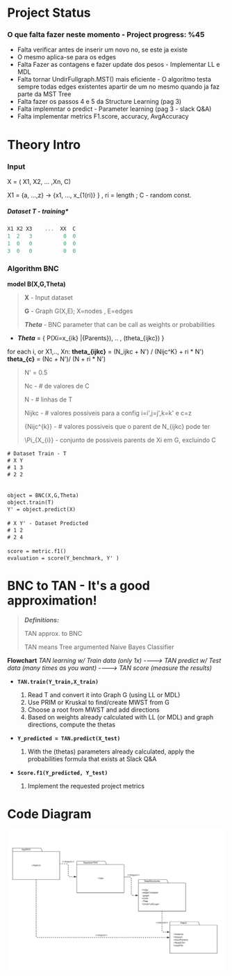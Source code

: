# Project Status
  
### O que falta fazer neste momento -  Project progress: %45
 
 *  Falta verificar antes de inserir um novo no, se este ja existe
 *  O mesmo aplica-se para os edges
 *  Falta Fazer as contagens e fazer update dos pesos - Implementar LL e MDL
 *  Falta tornar UndirFullgraph.MST() mais eficiente - O algoritmo testa sempre todas edges existentes apartir de  um no mesmo quando ja faz parte da MST Tree 
 *  Falta fazer os passos 4 e 5 da Structure Learning (pag 3)
 *  Falta implemntar o predict - Parameter learning (pag 3 - slack Q&A)
 *  Falta implementar metrics F1.score, accuracy, AvgAccuracy



# Theory Intro 


### Input 
X = ( X1, X2, ... ,Xn, C)

X1 = {a, ...,z} -> {x1, ..., x_{1(ri)} }  , ri = length ;
C - random const. 


##### Dataset T - training* 
```c
X1 X2 X3    ...  XX  C
1  2   3          0  0
1  0   0		  0	 0 
3  0   0          0  0
```


### Algorithm BNC 


**model B(X,G,Theta)**

> **X** - Input dataset
>
> **G** - Graph   G(X,E); X=nodes , E=edges 
>
> ***Theta*** -  BNC  parameter that can be call  as weights or probabilities 



* ***Theta*** = { P(Xi=x_{ik} |{Parents}), .. , (theta_{ijkc}) }

for each i, or X1,.., Xn:
**theta_{ijkc}** = (N_ijkc + N') / (Nijc^K} + ri \* N') 
**theta_{c}** = (Nc + N')/ (N + ri \* N') 

> N' = 0.5
>
> Nc - # de valores de C
>
> N - # linhas de T
>
> Nijkc - # valores possiveis para a config i=i',j=j',k=k' e c=z
>
> {Nijc^{k}} - # valores possiveis que o parent de N_{ijkc} pode ter
>
> \Pi_{X_{i}} - conjunto de possiveis parents de  Xi em G, excluindo C


```
# Dataset Train - T
# X Y
# 1 3
# 2 2


object = BNC(X,G,Theta)
object.train(T)
Y' = object.predict(X)

# X Y' - Dataset Predicted
# 1 2
# 2 4

score = metric.f1()
evaluation = score(Y_benchmark, Y' )
```
# BNC  to TAN - It's a good approximation!


>   ***Definitions:***
>
>    TAN approx. to BNC 
>
>    TAN means Tree argumented Naive Bayes Classifier 

**Flowchart**
*TAN learning w/ Train data (only 1x) ----> TAN predict w/ Test data (many times as you want) ----> TAN score (measure the results)* 

- **`TAN.train(Y_train,X_train)`** 
    1.  Read T and convert it into Graph G (using LL or MDL)  
    2.  Use PRIM or Kruskal to find/create MWST from G   
    3.  Choose a root from MWST and add directions
    4.  Based on weights already calculated with  LL (or MDL) and graph directions, compute the thetas 

- **`Y_predicted = TAN.predict(X_test)`**
    1. With the (thetas) parameters already calculated, apply the probabilities formula that exists at Slack Q&A

- **`Score.f1(Y_predicted, Y_test)`**
    1. Implement the requested project metrics 


# Code Diagram 

![Packages Diagram](UML-POO1920-Packages.png)











